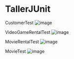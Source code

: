 # TallerJUnit
CustomerTest
![image](https://user-images.githubusercontent.com/105894228/213610306-02cd0dda-9140-4031-bf2d-ef76b4897c81.png)

VideoGameRentalTest
![image](https://user-images.githubusercontent.com/105894228/213609986-01ae2229-ccd5-467b-805f-3d0a76efcf9c.png)

MovieRentalTest
![image](https://user-images.githubusercontent.com/105894228/213610143-fdfb1801-9af3-47d1-ba14-b15a84fdc2a6.png)

MovieTest
![image](https://user-images.githubusercontent.com/105894228/213610231-0ad52980-624d-4664-8baf-a0fb72cb6073.png)
